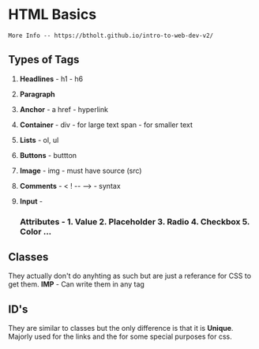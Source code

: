 # HTML Basics
    More Info -- https://btholt.github.io/intro-to-web-dev-v2/
    
## Types of Tags

1. **Headlines** - h1 - h6

2. **Paragraph**

3. **Anchor**    - a href - hyperlink

4. **Container** - div - for large text
                span - for smaller text

5. **Lists** - ol, ul

6. **Buttons**  - buttton

7. **Image** - img - must have source (src) 

8. **Comments** - < ! --   --> - syntax

9. **Input** - 

    ### Attributes - 1. Value  2. Placeholder  3. Radio  4. Checkbox  5. Color ...

## Classes 

They actually don't do anyhting as such but are just a referance for CSS to get them.
**IMP** - Can write them in any tag

## ID's 

They are similar to classes but the only difference is that it is **Unique**.
Majorly used for the links and the for some special purposes for css.

                      
